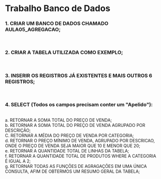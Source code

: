 <h1>Trabalho Banco de Dados</h1>


<h3>1. CRIAR UM BANCO DE DADOS CHAMADO AULA05_AGREGACAO;</h3>
<br>
<h3>2. CRIAR A TABELA UTILIZADA COMO EXEMPLO;</h3>
<br>
<h3>3. INSERIR OS REGISTROS JÁ EXISTENTES E MAIS OUTROS 6 REGISTROS;</h3>
<br>
<h3>4. SELECT (Todos os campos precisam conter um "Apelido"):</h3>
<br>
<div>
  a. RETORNAR A SOMA TOTAL DO PREÇO DE VENDA;
  <br>
  b. RETORNAR A SOMA TOTAL DO PREÇO DE VENDA AGRUPADO POR DESCRIÇÃO;
  <br>
  C. RETORNAR A MÉDIA DO PREÇO DE VENDA POR CATEGORIA;
  <br>
  d. RETORNAR O PREÇO MÍNIMO DE VENDA, AGRUPADO POR DESCRICAO, ONDE O PREÇO DE VENDA SEJA MAIOR QUE 10 E MENOR QUE 20;
  <br> 
  e. RETORNAR A QUANTIDADE TOTAL DE LINHAS DA TABELA;
  <br>
  f. RETORNAR A QUANTIDADE TOTAL DE PRODUTOS WHERE A CATEGORIA É IGUAL A 2;
   <br>
  g. RETORNAR TODAS AS FUNÇÕES DE AGRAGAÇÕES EM UMA ÚNICA CONSULTA, AFIM DE OBTERMOS UM RESUMO GERAL DA TABELA;
</div>
